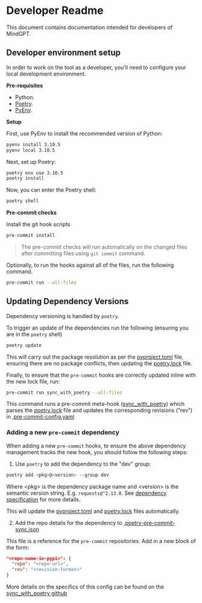 # Developer Readme

This document contains documentation intended for developers of MindGPT.

## Developer environment setup

In order to work on the tool as a developer, you'll need to configure your local development environment.

**Pre-requisites**

* Python.
* [Poetry](https://python-poetry.org/).
* [PyEnv](https://github.com/pyenv/pyenv).

**Setup**

First, use PyEnv to install the recommended version of Python:

```bash
pyenv install 3.10.5
pyenv local 3.10.5
```

Next, set up Poetry:

```bash
poetry env use 3.10.5
poetry install
```

Now, you can enter the Poetry shell:

```bash
poetry shell
```

**Pre-commit checks**

Install the git hook scripts

```bash
pre-commit install
```

> The pre-commit checks will run automatically on the changed files after committing files using `git commit` command.

Optionally, to run the hooks against all of the files, run the following command.

```bash
pre-commit run --all-files
```

## Updating Dependency Versions
Dependency versioning is handled by `poetry`.

To trigger an update of the dependencies run the following (ensuring you are in the `poetry` shell)

```bash
poetry update
```

This will carry out the package resolution as per the [pyproject.toml](pyproject.toml) file,
ensuring there are no package conflicts, then updating the [poetry.lock](poetry.lock) file.

Finally, to ensure that the `pre-commit` hooks are correctly updated inline with the new lock file,
run:

```bash
pre-commit run sync_with_poetry --all-files
```

This command runs a pre-commit meta-hook
([sync_with_poetry](https://github.com/floatingpurr/sync_with_poetry/tree/main)) which parses the
[poetry.lock](poetry.lock) file and updates the corresponding revisions ("rev")
in [.pre-commit-config.yaml](.pre-commit-config.yaml)

### Adding a new `pre-commit` dependency
When adding a new `pre-commit` hooks, to ensure the above dependency management tracks the new hook,
you should follow the following steps:

1. Use `poetry` to add the dependency to the "dev" group:

```bash
poetry add <pkg>@<version> --group dev
```

Where &lt;pkg&gt; is the dependency package name and &lt;version&gt; is the semantic version string.
E.g. `requests@^2.13.0`.
See [dependency specification](https://python-poetry.org/docs/dependency-specification/) for more details.

This will update the [pyproject.toml](pyproject.toml) and [poetry.lock](poetry.lock) files automatically.

2. Add the repo details for the dependency to [.poetry-pre-commit-sync.json](.poetry-pre-commit-sync.json)

This file is a reference for the `pre-commit` repositories. Add in a new block of the form:

```json
"<repo-name-in-pypi>": {
  "repo": "<repo-url>",
  "rev": "<revision-format>"
}
```

More details on the specifics of this config can be found on
the [sync_with_poetry github](https://github.com/floatingpurr/sync_with_poetry/tree/main)
